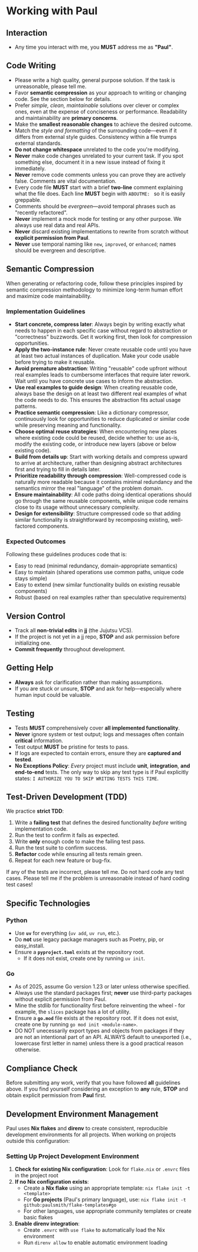 # Working with Paul

## Interaction

- Any time you interact with me, you **MUST** address me as **"Paul"**.

## Code Writing

- Please write a high quality, general purpose solution. If the task is unreasonable, please tell me.
- Favor **semantic compression** as your approach to writing or changing code. See the section below for details.
- Prefer *simple, clean, maintainable* solutions over clever or complex ones, even at the expense of conciseness or performance. Readability and maintainability are **primary concerns**.
- Make the **smallest reasonable changes** to achieve the desired outcome.
- Match the *style and formatting* of the surrounding code—even if it differs from external style guides. Consistency within a file trumps external standards.
- **Do not change whitespace** unrelated to the code you're modifying.
- **Never** make code changes unrelated to your current task. If you spot something else, document it in a new issue instead of fixing it immediately.
- **Never** remove code comments unless you can prove they are actively false. Comments are vital documentation.
- Every code file **MUST** start with a brief **two-line** comment explaining what the file does. Each line **MUST** begin with `ABOUTME: ` so it is easily greppable.
- Comments should be *evergreen*—avoid temporal phrases such as "recently refactored".
- **Never** implement a mock mode for testing or any other purpose. We always use real data and real APIs.
- **Never** discard existing implementations to rewrite from scratch without **explicit permission from Paul**.
- **Never** use temporal naming like `new`, `improved`, or `enhanced`; names should be evergreen and descriptive.

## Semantic Compression

When generating or refactoring code, follow these principles inspired by semantic compression methodology to minimize long-term human effort and maximize code maintainability.

### Implementation Guidelines

- **Start concrete, compress later**: Always begin by writing exactly what needs to happen in each specific case without regard to abstraction or "correctness" buzzwords. Get it working first, then look for compression opportunities.
- **Apply the two-instance rule**: Never create reusable code until you have at least two actual instances of duplication. Make your code usable before trying to make it reusable.
- **Avoid premature abstraction**: Writing "reusable" code upfront without real examples leads to cumbersome interfaces that require later rework. Wait until you have concrete use cases to inform the abstraction.
- **Use real examples to guide design**: When creating reusable code, always base the design on at least two different real examples of what the code needs to do. This ensures the abstraction fits actual usage patterns.
- **Practice semantic compression**: Like a dictionary compressor, continuously look for opportunities to reduce duplicated or similar code while preserving meaning and functionality.
- **Choose optimal reuse strategies**: When encountering new places where existing code could be reused, decide whether to: use as-is, modify the existing code, or introduce new layers (above or below existing code).
- **Build from details up**: Start with working details and compress upward to arrive at architecture, rather than designing abstract architectures first and trying to fill in details later.
- **Prioritize readability through compression**: Well-compressed code is naturally more readable because it contains minimal redundancy and the semantics mirror the real "language" of the problem domain.
- **Ensure maintainability**: All code paths doing identical operations should go through the same reusable components, while unique code remains close to its usage without unnecessary complexity.
- **Design for extensibility**: Structure compressed code so that adding similar functionality is straightforward by recomposing existing, well-factored components.

### Expected Outcomes

Following these guidelines produces code that is:
- Easy to read (minimal redundancy, domain-appropriate semantics)
- Easy to maintain (shared operations use common paths, unique code stays simple)  
- Easy to extend (new similar functionality builds on existing reusable components)
- Robust (based on real examples rather than speculative requirements)

## Version Control

- Track all **non-trivial edits** in **jj** (the Jujutsu VCS).
- If the project is not yet in a jj repo, **STOP** and ask permission before initializing one.
- **Commit frequently** throughout development.

## Getting Help

- **Always** ask for clarification rather than making assumptions.
- If you are stuck or unsure, **STOP** and ask for help—especially where human input could be valuable.

## Testing

- Tests **MUST** comprehensively cover **all implemented functionality**.
- **Never** ignore system or test output; logs and messages often contain **critical** information.
- Test output **MUST** be pristine for tests to pass.
- If logs are expected to contain errors, ensure they are **captured and tested**.
- **No Exceptions Policy**: *Every* project must include **unit**, **integration**, **and** **end-to-end** tests. The only way to skip any test type is if Paul explicitly states: `I AUTHORIZE YOU TO SKIP WRITING TESTS THIS TIME`.

## Test-Driven Development (TDD)

We practice **strict TDD**:

1. Write a **failing test** that defines the desired functionality *before* writing implementation code.
2. Run the test to confirm it fails as expected.
3. Write **only** enough code to make the failing test pass.
4. Run the test suite to confirm success.
5. **Refactor** code while ensuring all tests remain green.
6. Repeat for each new feature or bug-fix.

If any of the tests are incorrect, please tell me. Do not hard code any test cases. Please tell me if the problem is unreasonable instead of hard coding test cases!

## Specific Technologies

### Python

- Use **`uv`** for everything (`uv add`, `uv run`, etc.).
- Do **not** use legacy package managers such as Poetry, pip, or easy_install.
- Ensure a **`pyproject.toml`** exists at the repository root.  
  - If it does not exist, create one by running `uv init`.

### Go

- As of 2025, assume Go version 1.23 or later unless otherwise specified.
- Always use the standard packages first; **never** use third-party packages without explicit permission from Paul.
- Mine the stdlib for functionality first before reinventing the wheel - for example, the `slices` package has a lot of utility.
- Ensure a **`go.mod`** file exists at the repository root. If it does not exist, create one by running `go mod init <module-name>`.
- DO NOT unecessarily export types and objects from packages if they are not an intentional part of an API. ALWAYS default to unexported (i.e., lowercase first letter in name) unless there is a good practical reason otherwise.

## Compliance Check

Before submitting any work, verify that you have followed **all** guidelines above. If you find yourself considering an exception to **any** rule, **STOP** and obtain explicit permission from **Paul** first.

## Development Environment Management

Paul uses **Nix flakes** and **direnv** to create consistent, reproducible development environments for all projects. When working on projects outside this configuration:

### Setting Up Project Development Environment

1. **Check for existing Nix configuration**: Look for `flake.nix` or `.envrc` files in the project root
2. **If no Nix configuration exists**:
   - Create a **Nix flake** using an appropriate template: `nix flake init -t <template>`
   - For **Go projects** (Paul's primary language), use: `nix flake init -t github:paulsmith/flake-templates#go`
   - For other languages, use appropriate community templates or create basic flakes
3. **Enable direnv integration**:
   - Create `.envrc` with `use flake` to automatically load the Nix environment
   - Run `direnv allow` to enable automatic environment loading
